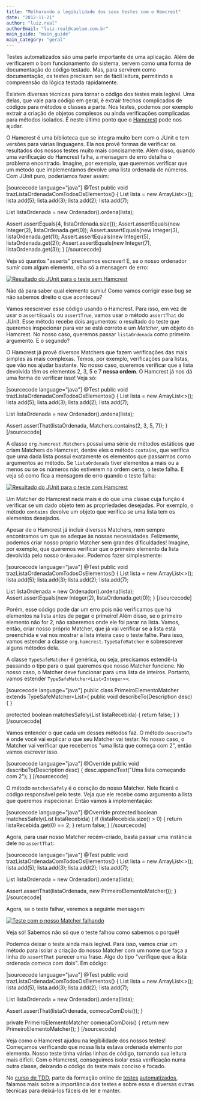 ```yaml
---
title: "Melhorando a legibilidade dos seus testes com o Hamcrest"
date: "2012-11-21"
author: "luiz.real"
authorEmail: "luiz.real@caelum.com.br"
main_guide: "main_guide"
main_category: "geral"
---
```


Testes automatizados são uma parte importante de uma aplicação. Além de verificarem o bom funcionamento do sistema, servem como uma forma de documentação do código testado. Mas, para servirem como documentação, os testes precisam ser de fácil leitura, permitindo a compreensão da lógica testada rapidamente.

Existem diversas técnicas para tornar o código dos testes mais legível. Uma delas, que vale para código em geral, é extrair trechos complicados de códigos para métodos e classes a parte. Nos testes, podemos por exemplo extrair a criação de objetos complexos ou ainda verificações complicadas para métodos isolados. É neste último ponto que o [Hamcrest](http://hamcrest.org/) pode nos ajudar.

O Hamcrest é uma biblioteca que se integra muito bem com o JUnit e tem versões para várias linguagens. Ela nos provê formas de verificar os resultados dos nossos testes muito mais concisamente. Além disso, quando uma verificação do Hamcrest falha, a mensagem de erro detalha o problema encontrado. Imagine, por exemplo, que queremos verificar que um método que implementamos devolve uma lista ordenada de números. Com JUnit puro, poderíamos fazer assim:

\[sourcecode language="java"\] @Test public void trazListaOrdenadaComTodosOsElementos() { List<Integer> lista = new ArrayList<>(); lista.add(5); lista.add(3); lista.add(2); lista.add(7);

List<Integer> listaOrdenada = new Ordenador().ordena(lista);

Assert.assertEquals(4, listaOrdenada.size()); Assert.assertEquals(new Integer(2), listaOrdenada.get(0)); Assert.assertEquals(new Integer(3), listaOrdenada.get(1)); Assert.assertEquals(new Integer(5), listaOrdenada.get(2)); Assert.assertEquals(new Integer(7), listaOrdenada.get(3)); } \[/sourcecode\]

Veja só quantos "asserts" precisamos escrever! E, se o nosso ordenador sumir com algum elemento, olha só a mensagem de erro:

[![Resultado do JUnit para o teste sem Hamcrest](https://blog.caelum.com.br/wp-content/uploads/2012/11/ResultadoJUnitSemHamcrest-300x287.png "Resultado do JUnit para o teste sem Hamcrest")](https://blog.caelum.com.br/wp-content/uploads/2012/11/ResultadoJUnitSemHamcrest.png)

Não dá para saber qual elemento sumiu! Como vamos corrigir esse bug se não sabemos direito o que aconteceu?

Vamos reescrever esse código usando o Hamcrest. Para isso, em vez de usar o `assertEquals` ou `assertTrue`, vamos usar o método `assertThat` do JUnit. Esse método recebe dois argumentos: o resultado do teste que queremos inspecionar para ver se está correto e um _Matcher_, um objeto do Hamcrest. No nosso caso, queremos passar `listaOrdenada` como primeiro argumento. E o segundo?

O Hamcrest já provê diversos Matchers que fazem verificações das mais simples às mais complexas. Temos, por exemplo, verificações para listas, que vão nos ajudar bastante. No nosso caso, queremos verificar que a lista devolvida têm os elementos 2, 3, 5 e 7 **nessa ordem**. O Hamcrest já nos dá uma forma de verificar isso! Veja só:

\[sourcecode language="java"\] @Test public void trazListaOrdenadaComTodosOsElementos() { List<Integer> lista = new ArrayList<>(); lista.add(5); lista.add(3); lista.add(2); lista.add(7);

List<Integer> listaOrdenada = new Ordenador().ordena(lista);

Assert.assertThat(listaOrdenada, Matchers.contains(2, 3, 5, 7)); } \[/sourcecode\]

A classe `org.hamcrest.Matchers` possui uma série de métodos estáticos que criam Matchers do Hamcrest, dentre eles o método `contains`, que verifica que uma dada lista possui exatamente os elementos que passarmos como argumentos ao método. Se `listaOrdenada` tiver elementos a mais ou a menos ou se os números não estiverem na ordem certa, o teste falha. E veja só como fica a mensagem de erro quando o teste falha:

[![Resultado do JUnit para o teste com Hamcrest](https://blog.caelum.com.br/wp-content/uploads/2012/11/ResultadoJUnitComHamcrest-261x300.png "Resultado do JUnit para o teste com Hamcrest")](https://blog.caelum.com.br/wp-content/uploads/2012/11/ResultadoJUnitComHamcrest.png)

Um Matcher do Hamcrest nada mais é do que uma classe cuja função é verificar se um dado objeto tem as propriedades desejadas. Por exemplo, o método `contains` devolve um objeto que verifica se uma lista tem os elementos desejados.

Apesar de o Hamcrest já incluir diversos Matchers, nem sempre encontramos um que se adeque às nossas necessidades. Felizmente, podemos criar nosso próprio Matcher sem grandes dificuldades! Imagine, por exemplo, que queremos verificar que o primeiro elemento da lista devolvida pelo nosso `Ordenador`. Podemos fazer simplesmente:

\[sourcecode language="java"\] @Test public void trazListaOrdenadaComTodosOsElementos() { List<Integer> lista = new ArrayList<>(); lista.add(5); lista.add(3); lista.add(2); lista.add(7);

List<Integer> listaOrdenada = new Ordenador().ordena(lista); Assert.assertEquals(new Integer(2), listaOrdenada.get(0)); } \[/sourcecode\]

Porém, esse código pode dar um erro pois não verificamos que há elementos na lista antes de pegar o primeiro! Além disso, se o primeiro elemento não for 2, não saberemos onde ele foi parar na lista. Vamos, então, criar nosso próprio Matcher, que já vai verificar se a lista está preenchida e vai nos mostrar a lista inteira caso o teste falhe. Para isso, vamos estender a classe `org.hamcrest.TypeSafeMatcher` e sobrescrever alguns métodos dela.

A classe `TypeSafeMatcher` é genérica, ou seja, precisamos estendê-la passando o tipo para o qual queremos que nosso Matcher funcione. No nosso caso, o Matcher deve funcionar para uma lista de inteiros. Portanto, vamos estender `TypeSafeMatcher<List<Integer>>`:

\[sourcecode language="java"\] public class PrimeiroElementoMatcher extends TypeSafeMatcher<List<Integer>>{ public void describeTo(Description desc) { }

protected boolean matchesSafely(List<Integer> listaRecebida) { return false; } } \[/sourcecode\]

Vamos entender o que cada um desses métodos faz. O método `describeTo` é onde você vai explicar o que seu Matcher vai testar. No nosso caso, o Matcher vai verificar que recebemos "uma lista que começa com 2", então vamos escrever isso.

\[sourcecode language="java"\] @Override public void describeTo(Description desc) { desc.appendText("Uma lista começando com 2"); } \[/sourcecode\]

O método `matchesSafely` é o coração do nosso Matcher. Nele ficará o código responsável pelo teste. Veja que ele recebe como argumento a lista que queremos inspecionar. Então vamos à implementação:

\[sourcecode language="java"\] @Override protected boolean matchesSafely(List<Integer> listaRecebida) { if (listaRecebida.size() > 0) { return listaRecebida.get(0) == 2; } return false; } \[/sourcecode\]

Agora, para usar nosso Matcher recém-criado, basta passar uma instância dele no `assertThat`:

\[sourcecode language="java"\] @Test public void trazListaOrdenadaComTodosOsElementos() { List<Integer> lista = new ArrayList<>(); lista.add(5); lista.add(3); lista.add(2); lista.add(7);

List<Integer> listaOrdenada = new Ordenador().ordena(lista);

Assert.assertThat(listaOrdenada, new PrimeiroElementoMatcher()); } \[/sourcecode\]

Agora, se o teste falhar, veremos a seguinte mensagem:

[![Teste com o nosso Matcher falhando](https://blog.caelum.com.br/wp-content/uploads/2012/11/ResultadoCustomMatcher-265x300.png "Teste com o nosso Matcher falhando")](https://blog.caelum.com.br/wp-content/uploads/2012/11/ResultadoCustomMatcher.png)

Veja só! Sabemos não só que o teste falhou como sabemos o porquê!

Podemos deixar o teste ainda mais legível. Para isso, vamos criar um método para isolar a criação do nosso Matcher com um nome que faça a linha do `assertThat` parecer uma frase. Algo do tipo "verifique que a lista ordenada comeca com dois". Em código:

\[sourcecode language="java"\] @Test public void trazListaOrdenadaComTodosOsElementos() { List<Integer> lista = new ArrayList<>(); lista.add(5); lista.add(3); lista.add(2); lista.add(7);

List<Integer> listaOrdenada = new Ordenador().ordena(lista);

Assert.assertThat(listaOrdenada, comecaComDois()); }

private PrimeiroElementoMatcher comecaComDois() { return new PrimeiroElementoMatcher(); } \[/sourcecode\]

Veja como o Hamcrest ajudou na legibilidade dos nossos testes! Começamos verificando que nossa lista estava ordenada elemento por elemento. Nosso teste tinha várias linhas de código, tornando sua leitura mais difícil. Com o Hamcrest, conseguimos isolar essa verificação numa outra classe, deixando o código do teste mais conciso e focado.

No [curso de TDD](http://www.alura.com.br/cursos-online-agile/tdd), parte da formação online de [testes](http://www.alura.com.br/cursos-online-agile/mock) [automatizados](http://www.alura.com.br/cursos-online-agile/selenium), falamos mais sobre a importância dos testes e sobre essa e diversas outras técnicas para deixá-los fáceis de ler e manter.
